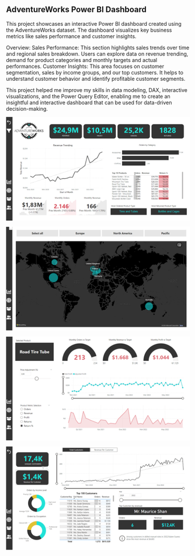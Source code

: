 ## AdventureWorks Power BI Dashboard

This project showcases an interactive Power BI dashboard created using the AdventureWorks dataset. The dashboard visualizes key business metrics like sales performance and customer insights. 

Overview:
Sales Performance: This section highlights sales trends over time and regional sales breakdown. Users can explore data on revenue trending, demand for product categories and monthly targets and actual performances.
Customer Insights: This area focuses on customer segmentation, sales by income groups, and our top customers. It helps to understand customer behavior and identify profitable customer segments.

This project helped me improve my skills in data modeling, DAX, interactive visualizations, and the Power Query Editor, enabling me to create an insightful and interactive dashboard that can be used for data-driven decision-making.

![alt text](https://github.com/Omerguleryuz/power-bi-adventureworks-dashboard/blob/main/Adventure%20Works/Screenshots/1.PNG)

![alt text](https://github.com/Omerguleryuz/power-bi-adventureworks-dashboard/blob/main/Adventure%20Works/Screenshots/2.PNG)

![alt text](https://github.com/Omerguleryuz/power-bi-adventureworks-dashboard/blob/main/Adventure%20Works/Screenshots/3.PNG)

![alt text](https://github.com/Omerguleryuz/power-bi-adventureworks-dashboard/blob/main/Adventure%20Works/Screenshots/4.PNG)
